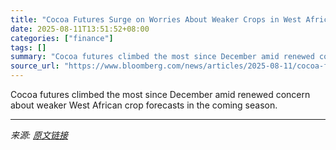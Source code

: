 ```yaml
---
title: "Cocoa Futures Surge on Worries About Weaker Crops in West Africa"
date: 2025-08-11T13:51:52+08:00
categories: ["finance"]
tags: []
summary: "Cocoa futures climbed the most since December amid renewed concern about weaker West African crop forecasts in the coming season."
source_url: "https://www.bloomberg.com/news/articles/2025-08-11/cocoa-futures-surge-on-worries-about-weaker-crops-in-west-africa"
---
```


Cocoa futures climbed the most since December amid renewed concern about weaker West African crop forecasts in the coming season.

---

*来源: [原文链接](https://www.bloomberg.com/news/articles/2025-08-11/cocoa-futures-surge-on-worries-about-weaker-crops-in-west-africa)*
